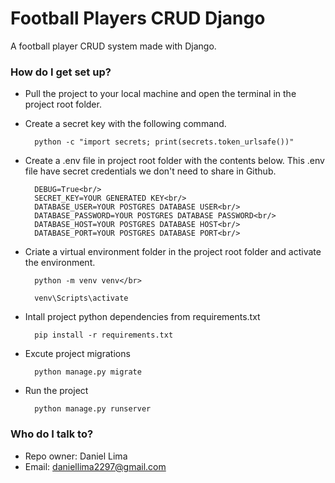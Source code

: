 # Football Players CRUD Django #

A football player CRUD system made with Django.

### How do I get set up? ###

- Pull the project to your local machine and open the terminal in the project root folder.
- Create a secret key with the following command.

        python -c "import secrets; print(secrets.token_urlsafe())"
    
- Create a .env file in project root folder with the contents below. This .env file have secret credentials we don't need to share in Github.

        DEBUG=True<br/>
        SECRET_KEY=YOUR GENERATED KEY<br/>
        DATABASE_USER=YOUR POSTGRES DATABASE USER<br/>
        DATABASE_PASSWORD=YOUR POSTGRES DATABASE PASSWORD<br/>
        DATABASE_HOST=YOUR POSTGRES DATABASE HOST<br/>
        DATABASE_PORT=YOUR POSTGRES DATABASE PORT<br/>

- Criate a virtual environment folder in the project root folder and activate the environment.

        python -m venv venv</br>
    
        venv\Scripts\activate
    
- Intall project python dependencies from requirements.txt

        pip install -r requirements.txt
    
- Excute project migrations

        python manage.py migrate

- Run the project

        python manage.py runserver

### Who do I talk to? ###

* Repo owner: Daniel Lima
* Email: daniellima2297@gmail.com
